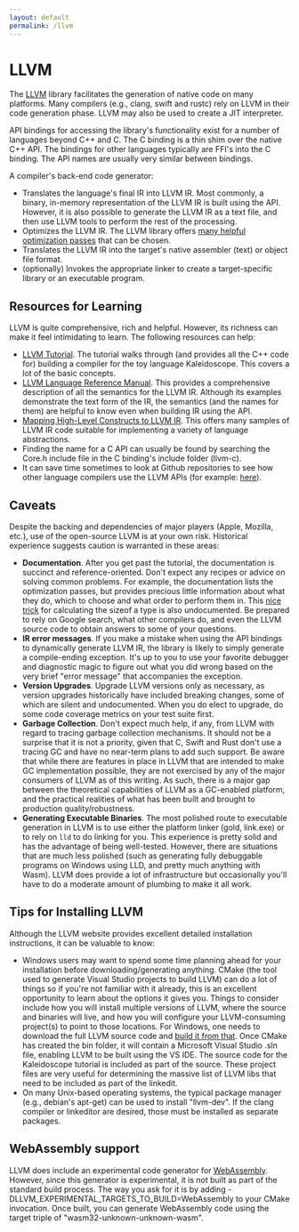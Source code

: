 ```yaml
---
layout: default
permalink: /llvm
---
```

# LLVM

The [LLVM](https://llvm.org) library facilitates the generation of native code on many platforms. Many compilers (e.g., clang, swift and rustc) rely on LLVM in their code generation phase. LLVM may also be used to create a JIT interpreter. 

API bindings for accessing the library's functionality exist for a number of languages beyond C++ and C. The C binding is a thin shim over the native C++ API. The bindings for other languages typically are FFI's into the C binding. The API names are usually very similar between bindings.

A compiler's back-end code generator:

* Translates the language's final IR into LLVM IR. Most commonly, a binary, in-memory representation of the LLVM IR is built using the API. However, it is also possible to generate the LLVM IR as a text file, and then use LLVM tools to perform the rest of the processing.
* Optimizes the LLVM IR. The LLVM library offers [many helpful optimization passes](https://llvm.org/docs/Passes.html) that can be chosen.
* Translates the LLVM IR into the target's native assembler (text) or object file format.
* (optionally) Invokes the appropriate linker to create a target-specific library or an executable program.

## Resources for Learning

LLVM is quite comprehensive, rich and helpful. However, its richness can make it feel intimidating to learn. The following resources can help:

* [LLVM Tutorial](https://llvm.org/docs/tutorial/index.html). The tutorial walks through (and provides all the C++ code for) building a compiler for the toy language Kaleidoscope. This covers a lot of the basic concepts.
* [LLVM Language Reference Manual](https://llvm.org/docs/LangRef.html). This provides a comprehensive description of all the semantics for the LLVM IR. Although its examples demonstrate the text form of the IR, the semantics (and the names for them) are helpful to know even when building IR using the API.
* [Mapping High-Level Constructs to LLVM IR](https://media.readthedocs.org/pdf/mapping-high-level-constructs-to-llvm-ir/latest/mapping-high-level-constructs-to-llvm-ir.pdf). This offers many samples of LLVM IR code suitable for implementing a variety of language abstractions.
* Finding the name for a C API can usually be found by searching the Core.h include file in the C binding's include folder (llvm-c).
* It can save time sometimes to look at Github repositories to see how other language compilers use the LLVM APIs (for example: [here](https://github.com/jondgoodwin/cone/tree/master/src/c-compiler/genllvm)).

## Caveats

Despite the backing and dependencies of major players (Apple, Mozilla, etc.), use of the open-source LLVM is at your own risk. Historical experience suggests caution is warranted in these areas:

* **Documentation**. After you get past the tutorial, the documentation is succinct and reference-oriented. Don't expect any recipes or advice on solving common problems. For example, the documentation lists the optimization passes, but provides precious little information about what they do, which to choose and what order to perform them in. This [nice trick](https://stackoverflow.com/questions/14608250/how-can-i-find-the-size-of-a-type) for calculating the sizeof a type is also undocumented. Be prepared to rely on Google search, what other compilers do, and even the LLVM source code to obtain answers to some of your questions.
* **IR error messages**. If you make a mistake when using the API bindings to dynamically generate LLVM IR, the library is likely to simply generate a compile-ending exception. It's up to you to use your favorite debugger and diagnostic magic to figure out what you did wrong based on the very brief "error message" that accompanies the exception.
* **Version Upgrades**. Upgrade LLVM versions only as necessary, as version upgrades historically have included breaking changes, some of which are silent and undocumented. When you do elect to upgrade, do some code coverage metrics on your test suite first.
* **Garbage Collection**. Don't expect much help, if any, from LLVM with regard to tracing garbage collection mechanisms. It should not be a surprise that it is not a priority, given that C, Swift and Rust don't use a tracing GC and have no near-term plans to add such support. Be aware that while there are features in place in LLVM that are intended to make GC implementation possible, they are not exercised by any of the major consumers of LLVM as of this writing. As such, there is a major gap between the theoretical capabilities of LLVM as a GC-enabled platform, and the practical realities of what has been built and brought to production quality/robustness.
* **Generating Executable Binaries**. The most polished route to executable generation in LLVM is to use either the platform linker (gold, link.exe) or to rely on `lld` to do linking for you. This experience is pretty solid and has the advantage of being well-tested. However, there are situations that are much less polished (such as generating fully debuggable programs on Windows using LLD, and pretty much anything with Wasm). LLVM does provide a lot of infrastructure but occasionally you'll have to do a moderate amount of plumbing to make it all work.

## Tips for Installing LLVM

Although the LLVM website provides excellent detailed installation instructions, it can be valuable to know:

* Windows users may want to spend some time planning ahead for your installation before downloading/generating anything. CMake (the tool used to generate Visual Studio projects to build LLVM) can do a lot of things so if you're not familiar with it already, this is an excellent opportunity to learn about the options it gives you. Things to consider include how you will install multiple versions of LLVM, where the source and binaries will live, and how you will configure your LLVM-consuming project(s) to point to those locations. For Windows, one needs to download the full LLVM source code and [build it from that](https://llvm.org/docs/GettingStartedVS.html). Once CMake has created the bin folder, it will contain a Microsoft Visual Studio .sln file, enabling LLVM to be built using the VS IDE. The source code for the Kaleidoscope tutorial is included as part of the source. These project files are very useful for determining the massive list of LLVM libs that need to be included as part of the linkedit.
* On many Unix-based operating systems, the typical package manager (e.g., debian's apt-get) can be used to install "llvm-dev". If the clang compiler or linkeditor are desired, those must be installed as separate packages.

## WebAssembly support

LLVM does include an experimental code generator for [WebAssembly](/wiki/webassembly). However, since this generator is experimental, it is not built as part of the standard build process. The way you ask for it is by adding -DLLVM_EXPERIMENTAL_TARGETS_TO_BUILD=WebAssembly to your CMake invocation. Once built, you can generate WebAssembly code using the target triple of "wasm32-unknown-unknown-wasm".
